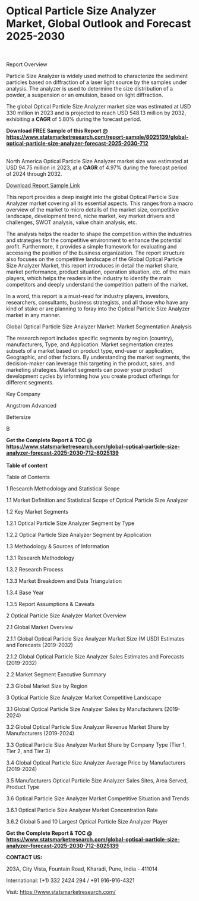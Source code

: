 <h1>Optical Particle Size Analyzer Market, Global Outlook and Forecast 2025-2030</h1><br/><p>Report Overview</p><p>
 
 Particle Size Analyzer is widely used method to characterize the sediment particles based on diffraction of a laser light source by the samples under analysis. The analyzer is used to determine the size distribution of a powder, a suspension or an emulsion, based on light diffraction.</p><p>
 
 The global Optical Particle Size Analyzer market size was estimated at USD 330 million in 2023 and is projected to reach USD 548.13 million by 2032, exhibiting a <strong>CAGR</strong> of 5.80% during the forecast period.</p><div><b>Download FREE Sample of this Report @ <a href="https://www.statsmarketresearch.com/download-free-sample/8025139/global-optical-particle-size-analyzer-forecast-2025-2030-712">https://www.statsmarketresearch.com/report-sample/8025139/global-optical-particle-size-analyzer-forecast-2025-2030-712</a></b></div><br><p>
 
 North America Optical Particle Size Analyzer market size was estimated at USD 94.75 million in 2023, at a <strong>CAGR</strong> of 4.97% during the forecast period of 2024 through 2032.</p><p><a href="https://www.statsmarketresearch.com/download-free-sample/8025139/global-optical-particle-size-analyzer-forecast-2025-2030-712">Download Report Sample Link</a></p><p>
 
 This report provides a deep insight into the global Optical Particle Size Analyzer market covering all its essential aspects. This ranges from a macro overview of the market to micro details of the market size, competitive landscape, development trend, niche market, key market drivers and challenges, SWOT analysis, value chain analysis, etc.</p><p>
 
 The analysis helps the reader to shape the competition within the industries and strategies for the competitive environment to enhance the potential profit. Furthermore, it provides a simple framework for evaluating and accessing the position of the business organization. The report structure also focuses on the competitive landscape of the Global Optical Particle Size Analyzer Market, this report introduces in detail the market share, market performance, product situation, operation situation, etc. of the main players, which helps the readers in the industry to identify the main competitors and deeply understand the competition pattern of the market.</p><p>In a word, this report is a must-read for industry players, investors, researchers, consultants, business strategists, and all those who have any kind of stake or are planning to foray into the Optical Particle Size Analyzer market in any manner.</p><p>Global Optical Particle Size Analyzer Market: Market Segmentation Analysis</p><p>The research report includes specific segments by region (country), manufacturers, Type, and Application. Market segmentation creates subsets of a market based on product type, end-user or application, Geographic, and other factors. By understanding the market segments, the decision-maker can leverage this targeting in the product, sales, and marketing strategies. Market segments can power your product development cycles by informing how you create product offerings for different segments.</p><p>Key Company</p><p>Angstrom Advanced</p><p>Bettersize</p><p>B</p><div><b>Get the Complete Report & TOC @ <a href="https://www.statsmarketresearch.com/global-optical-particle-size-analyzer-forecast-2025-2030-712-8025139">https://www.statsmarketresearch.com/global-optical-particle-size-analyzer-forecast-2025-2030-712-8025139</a></b></div><br><b>Table of content</b><p>Table of Contents<br />
 
 1 Research Methodology and Statistical Scope<br />
 
 1.1 Market Definition and Statistical Scope of Optical Particle Size Analyzer<br />
 
 1.2 Key Market Segments<br />
 
 1.2.1 Optical Particle Size Analyzer Segment by Type<br />
 
 1.2.2 Optical Particle Size Analyzer Segment by Application<br />
 
 1.3 Methodology & Sources of Information<br />
 
 1.3.1 Research Methodology<br />
 
 1.3.2 Research Process<br />
 
 1.3.3 Market Breakdown and Data Triangulation<br />
 
 1.3.4 Base Year<br />
 
 1.3.5 Report Assumptions & Caveats<br />
 
 2 Optical Particle Size Analyzer Market Overview<br />
 
 2.1 Global Market Overview<br />
 
 2.1.1 Global Optical Particle Size Analyzer Market Size (M USD) Estimates and Forecasts (2019-2032)<br />
 
 2.1.2 Global Optical Particle Size Analyzer Sales Estimates and Forecasts (2019-2032)<br />
 
 2.2 Market Segment Executive Summary<br />
 
 2.3 Global Market Size by Region<br />
 
 3 Optical Particle Size Analyzer Market Competitive Landscape<br />
 
 3.1 Global Optical Particle Size Analyzer Sales by Manufacturers (2019-2024)<br />
 
 3.2 Global Optical Particle Size Analyzer Revenue Market Share by Manufacturers (2019-2024)<br />
 
 3.3 Optical Particle Size Analyzer Market Share by Company Type (Tier 1, Tier 2, and Tier 3)<br />
 
 3.4 Global Optical Particle Size Analyzer Average Price by Manufacturers (2019-2024)<br />
 
 3.5 Manufacturers Optical Particle Size Analyzer Sales Sites, Area Served, Product Type<br />
 
 3.6 Optical Particle Size Analyzer Market Competitive Situation and Trends<br />
 
 3.6.1 Optical Particle Size Analyzer Market Concentration Rate<br />
 
 3.6.2 Global 5 and 10 Largest Optical Particle Size Analyzer Player<br><div><b>Get the Complete Report & TOC @ <a href="https://www.statsmarketresearch.com/global-optical-particle-size-analyzer-forecast-2025-2030-712-8025139">https://www.statsmarketresearch.com/global-optical-particle-size-analyzer-forecast-2025-2030-712-8025139</a></b></div></p>
 
 <b>CONTACT US:</b><br>
 
 203A, City Vista, Fountain Road, Kharadi, Pune, India - 411014 <br>
 
 International: (+1) 332 2424 294 / +91 916-916-4321<br>
 
 Visit: <a href="https://www.statsmarketresearch.com/">https://www.statsmarketresearch.com/</a>
 
 <br>